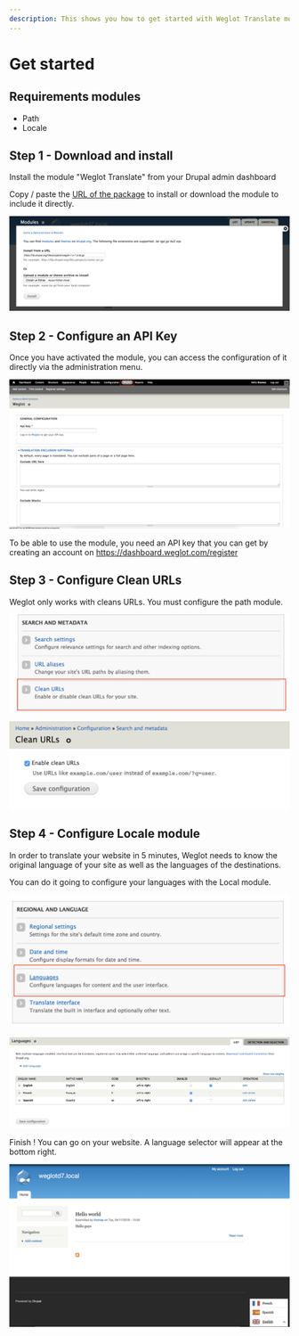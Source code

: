```yaml
---
description: This shows you how to get started with Weglot Translate module on Drupal
---
```


# Get started

## Requirements modules

* Path
* Locale

## Step 1 - Download and install

Install the module "Weglot Translate" from your Drupal admin dashboard

Copy / paste the [URL of the package](https://www.drupal.org/project/weglot) to install or download the module to include it directly.

![Install from a URL or download module and upload directly.](../.gitbook/assets/drupal_install.png)

## Step 2 - Configure an API Key

Once you have activated the module, you can access the configuration of it directly via the administration menu.

![](../.gitbook/assets/menu_admin%20%281%29.png)

To be able to use the module, you need an API key that you can get by creating an account on https://dashboard.weglot.com/register

## Step 3 - Configure Clean URLs

Weglot only works with cleans URLs. You must configure the path module.

![](../.gitbook/assets/access_clean.png)

![Active this option.](../.gitbook/assets/clean_url.png)

## Step 4 - Configure Locale module

In order to translate your website in 5 minutes, Weglot needs to know the original language of your site as well as the languages of the destinations.

You can do it going to configure your languages with the Local module.

![](../.gitbook/assets/access_locale.png)

![On this example, default language is English. Languages destination are French and Spanish.](../.gitbook/assets/configure_locale.png)

Finish ! You can go on your website. A language selector will appear at the bottom right.

![](../.gitbook/assets/language_selector.png)




